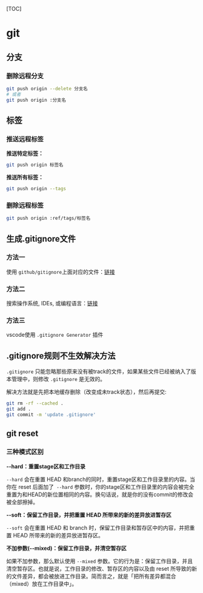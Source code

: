 [TOC]

# git



## 分支

### 删除远程分支

```bash
git push origin --delete 分支名
# 或者
git push origin :分支名
```



## 标签

### 推送远程标签

**推送特定标签：**

```bash
git push origin 标签名
```

**推送所有标签：**

```bash
git push origin --tags
```



### 删除远程标签

```bash
git push origin :ref/tags/标签名
```



## 生成.gitignore文件

### 方法一

使用 `github/gitignore`上面对应的文件：[链接](https://github.com/github/gitignore)



### 方法二

搜索操作系统, IDEs, 或编程语言：[链接](https://www.toptal.com/developers/gitignore)



### 方法三

vscode使用 `.gitignore Generator` 插件



## .gitignore规则不生效解决方法

`.gitignore` 只能忽略那些原来没有被track的文件，如果某些文件已经被纳入了版本管理中，则修改 `.gitignore` 是无效的。

解决方法就是先把本地缓存删除（改变成未track状态），然后再提交:

```bash
git rm -rf --cached .
git add .
git commit -m 'update .gitignore'
```



## git reset

### 三种模式区别

**--hard：重置stage区和工作目录**

`--hard` 会在重置 HEAD 和branch的同时，重置stage区和工作目录里的内容。当你在 reset 后面加了` --hard` 参数时，你的stage区和工作目录里的内容会被完全重置为和HEAD的新位置相同的内容。换句话说，就是你的没有commit的修改会被全部擦掉。



**--soft：保留工作目录，并把重置 HEAD 所带来的新的差异放进暂存区**

`--soft` 会在重置 HEAD 和 branch 时，保留工作目录和暂存区中的内容，并把重置 HEAD 所带来的新的差异放进暂存区。



**不加参数(--mixed)：保留工作目录，并清空暂存区**

如果不加参数，那么默认使用 `--mixed` 参数。它的行为是：保留工作目录，并且清空暂存区。也就是说，工作目录的修改、暂存区的内容以及由 reset 所导致的新的文件差异，都会被放进工作目录。简而言之，就是「把所有差异都混合（mixed）放在工作目录中」。